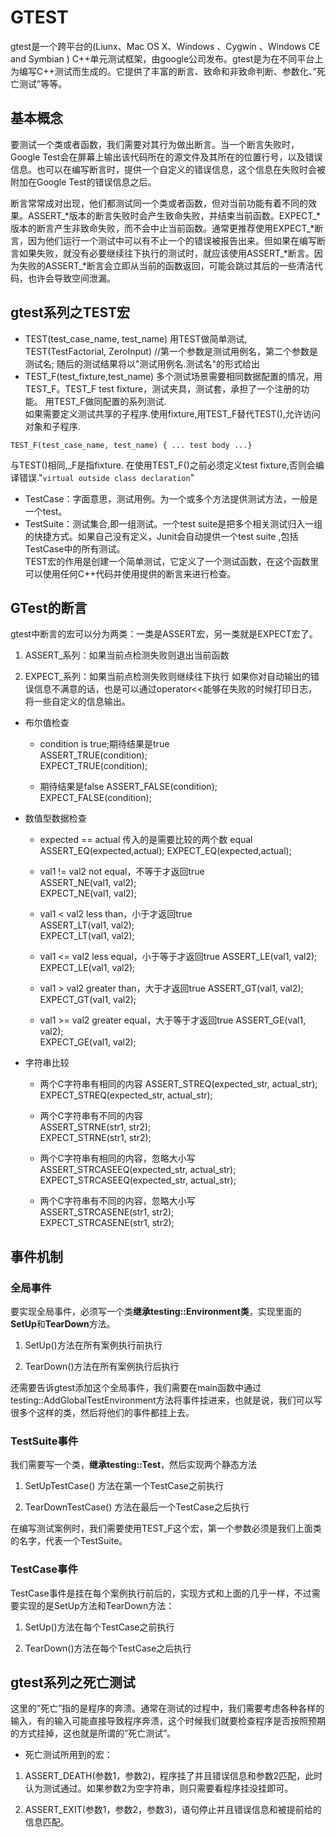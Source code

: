 # GTEST
gtest是一个跨平台的(Liunx、Mac OS X、Windows 、Cygwin 、Windows CE and Symbian ) C++单元测试框架，由google公司发布。gtest是为在不同平台上为编写C++测试而生成的。它提供了丰富的断言、致命和非致命判断、参数化、”死亡测试”等等。 

## 基本概念
要测试一个类或者函数，我们需要对其行为做出断言。当一个断言失败时，Google Test会在屏幕上输出该代码所在的源文件及其所在的位置行号，以及错误信息。也可以在编写断言时，提供一个自定义的错误信息，这个信息在失败时会被附加在Google Test的错误信息之后。

断言常常成对出现，他们都测试同一个类或者函数，但对当前功能有着不同的效果。ASSERT_*版本的断言失败时会产生致命失败，并结束当前函数。EXPECT_*版本的断言产生非致命失败，而不会中止当前函数。通常更推荐使用EXPECT_*断言，因为他们运行一个测试中可以有不止一个的错误被报告出来。但如果在编写断言如果失败，就没有必要继续往下执行的测试时，就应该使用ASSERT_*断言。因为失败的ASSERT_*断言会立即从当前的函数返回，可能会跳过其后的一些清洁代码，也许会导致空间泄漏。

## gtest系列之TEST宏
* TEST(test_case_name, test_name) 
  	用TEST做简单测试, TEST(TestFactorial, ZeroInput) //第一个参数是测试用例名，第二个参数是测试名; 随后的测试结果将以"测试用例名.测试名"的形式给出 
* TEST_F(test_fixture,test_name) 
	多个测试场景需要相同数据配置的情况，用TEST_F。TEST_F test fixture，测试夹具，测试套，承担了一个注册的功能。 用TEST_F做同配置的系列测试.  
如果需要定义测试共享的子程序.使用fixture,用TEST_F替代TEST(),允许访问对象和子程序.
```c+
TEST_F(test_case_name, test_name) { ... test body ...}
```
与TEST()相同,_F是指fixture. 在使用TEST_F()之前必须定义test fixture,否则会编译错误."`virtual outside class declaration`"

* TestCase：字面意思，测试用例。为一个或多个方法提供测试方法，一般是一个test。  
* TestSuite：测试集合,即一组测试。一个test suite是把多个相关测试归入一组的快捷方式。如果自己没有定义，Junit会自动提供一个test suite ,包括TestCase中的所有测试。  
TEST宏的作用是创建一个简单测试，它定义了一个测试函数，在这个函数里可以使用任何C++代码并使用提供的断言来进行检查。
## GTest的断言
 gtest中断言的宏可以分为两类：一类是ASSERT宏，另一类就是EXPECT宏了。
1. ASSERT_系列：如果当前点检测失败则退出当前函数

2. EXPECT_系列：如果当前点检测失败则继续往下执行 
如果你对自动输出的错误信息不满意的话，也是可以通过operator<<能够在失败的时候打印日志，将一些自定义的信息输出。 
* 布尔值检查
    * condition is true;期待结果是true  
    ASSERT_TRUE(condition);  
    EXPECT_TRUE(condition);  

    * 期待结果是false
    ASSERT_FALSE(condition);
    EXPECT_FALSE(condition);

* 数值型数据检查
    * expected == actual  传入的是需要比较的两个数 equal  
    ASSERT_EQ(expected,actual);
    EXPECT_EQ(expected,actual);  

    * val1 != val2  not equal，不等于才返回true  
    ASSERT_NE(val1, val2);  
    EXPECT_NE(val1, val2);  

    * val1 < val2  less than，小于才返回true  
    ASSERT_LT(val1, val2);  
    EXPECT_LT(val1, val2);  

    * val1 <= val2  less equal，小于等于才返回true
    ASSERT_LE(val1, val2);  
    EXPECT_LE(val1, val2);  

    * val1 > val2  greater than，大于才返回true
    ASSERT_GT(val1, val2);  
    EXPECT_GT(val1, val2);  

    * val1 >= val2  greater equal，大于等于才返回true
    ASSERT_GE(val1, val2);  
    EXPECT_GE(val1, val2);  

* 字符串比较
    * 两个C字符串有相同的内容
    ASSERT_STREQ(expected_str, actual_str);  
    EXPECT_STREQ(expected_str, actual_str);  

    * 两个C字符串有不同的内容  
    ASSERT_STRNE(str1, str2);  
    EXPECT_STRNE(str1, str2);  

    * 两个C字符串有相同的内容，忽略大小写  
    ASSERT_STRCASEEQ(expected_str, actual_str);  
    EXPECT_STRCASEEQ(expected_str, actual_str);  

    * 两个C字符串有不同的内容，忽略大小写  
    ASSERT_STRCASENE(str1, str2);  
    EXPECT_STRCASENE(str1, str2);  

## 事件机制
### 全局事件
要实现全局事件，必须写一个类**继承testing::Environment类**，实现里面的**SetUp**和**TearDown**方法。

1. SetUp()方法在所有案例执行前执行

2. TearDown()方法在所有案例执行后执行

还需要告诉gtest添加这个全局事件，我们需要在main函数中通过testing::AddGlobalTestEnvironment方法将事件挂进来，也就是说，我们可以写很多个这样的类，然后将他们的事件都挂上去。

### TestSuite事件
我们需要写一个类，**继承testing::Test**，然后实现两个静态方法

1. SetUpTestCase() 方法在第一个TestCase之前执行

2. TearDownTestCase() 方法在最后一个TestCase之后执行

在编写测试案例时，我们需要使用TEST_F这个宏，第一个参数必须是我们上面类的名字，代表一个TestSuite。

### TestCase事件
TestCase事件是挂在每个案例执行前后的，实现方式和上面的几乎一样，不过需要实现的是SetUp方法和TearDown方法：

1. SetUp()方法在每个TestCase之前执行

2. TearDown()方法在每个TestCase之后执行

## gtest系列之死亡测试
这里的”死亡”指的是程序的奔溃。通常在测试的过程中，我们需要考虑各种各样的输入，有的输入可能直接导致程序奔溃，这个时候我们就要检查程序是否按照预期的方式挂掉，这也就是所谓的”死亡测试”。 
* 死亡测试所用到的宏：

1. ASSERT_DEATH(参数1，参数2)，程序挂了并且错误信息和参数2匹配，此时认为测试通过。如果参数2为空字符串，则只需要看程序挂没挂即可。

2. ASSERT_EXIT(参数1，参数2，参数3)，语句停止并且错误信息和被提前给的信息匹配。
